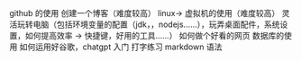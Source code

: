 github 的使用
创建一个博客（难度较高）
linux→ 虚拟机的使用（难度较高）
灵活玩转电脑（包括环境变量的配置（jdk，，nodejs……），玩弄桌面配件，系统设置，如何提高效率 → 快捷键，好用的工具……）
如何做个好看的网页
数据库的使用
如何运用好谷歌，chatgpt
入门
打字练习
markdown 语法
